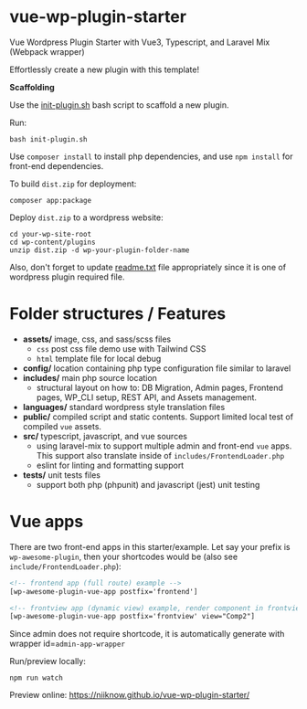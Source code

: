# vue-wp-plugin-starter
Vue Wordpress Plugin Starter with Vue3, Typescript, and Laravel Mix (Webpack wrapper)

Effortlessly create a new plugin with this template!

**Scaffolding**

Use the [init-plugin.sh](init-plugin.sh) bash script to scaffold a new plugin.

Run:
```shell
bash init-plugin.sh
```

Use `composer install` to install php dependencies, and use `npm install` for front-end dependencies.

To build `dist.zip` for deployment:
```shell
composer app:package
```

Deploy `dist.zip` to a wordpress website:
```shell
cd your-wp-site-root
cd wp-content/plugins
unzip dist.zip -d wp-your-plugin-folder-name
```

Also, don't forget to update [readme.txt](readme.txt) file appropriately since it is one of wordpress plugin required file.

# Folder structures / Features

- **assets/** image, css, and sass/scss files
  * `css` post css file demo use with Tailwind CSS
  * `html` template file for local debug
- **config/** location containing php type configuration file similar to laravel
- **includes/** main php source location
  * structural layout on how to: DB Migration, Admin pages, Frontend pages, WP_CLI setup, REST API, and Assets management.
- **languages/** standard wordpress style translation files
- **public/** compiled script and static contents.  Support limited local test of compiled `vue` assets.
- **src/** typescript, javascript, and vue sources
  * using laravel-mix to support multiple admin and front-end `vue` apps.  This support also translate inside of `includes/FrontendLoader.php`
  * eslint for linting and formatting support
- **tests/** unit tests files
  * support both php (phpunit) and javascript (jest) unit testing

# Vue apps
There are two front-end apps in this starter/example.  Let say your prefix is `wp-awesome-plugin`, then your shortcodes would be (also see `include/FrontendLoader.php`):

```html
<!-- frontend app (full route) example -->
[wp-awesome-plugin-vue-app postfix='frontend']

<!-- frontview app (dynamic view) example, render component in frontview/views/Comp2.vue folder -->
[wp-awesome-plugin-vue-app postfix='frontview' view="Comp2"]
```

Since admin does not require shortcode, it is automatically generate with wrapper id=`admin-app-wrapper`

Run/preview locally:
```shell
npm run watch
```

Preview online: https://niiknow.github.io/vue-wp-plugin-starter/

